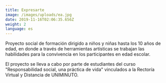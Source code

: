 ```yaml
---
title: Expresarte
image: /images/uploads/ea.jpg
date: 2019-11-16T02:06:35.656Z
weight: 2
language: es
---
```

Proyecto social de formación dirigido a niños y  niñas hasta los 10 años de edad, en donde a través de herramientas artísticas se trabajan las habilidades para la convivencia en los participantes en edad escolar. 

El proyecto se lleva a cabo por parte de estudiantes del curso "Responsabilidad social, una práctica de vida" vinculados a la Rectoría Virtual y Distancia de UNIMINUTO.